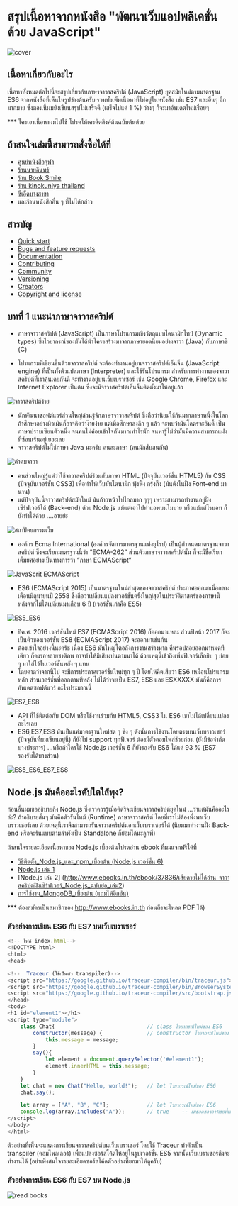 # สรุปเนื้อหาจากหนังสือ  "พัฒนาเว็บแอปพลิเคชั่นด้วย JavaScript"

![cover](images/cover_big.jpg)

## เนื้อหาเกี่ยวกับอะไร

เนื้อหาทั้งหมดต่อไปนี้จะสรุปเกี่ยวกับภาษาจาวาสคริปต์ (JavaScript)  ยุคสมัยใหม่ตามมาตรฐาน ES6 จากหนังสือที่เห็นในรูปข้างต้นครับ รวมทั้งเพิ่มเนื้อหาที่ไม่อยู่ในหนังสือ เช่น ES7 และอื่นๆ อีกมากมาย ซึ่งตอนนี้ผมยังเขียนสรุปไม่เสร็จดี (เสร็จไปแค่ 1 %) ว่างๆ ก็จะมาอัพเดตใหม่เรื่อยๆ

*** ใครเอาเนื้อหาผมไปใช้ โปรดให้เครดิตลิงค์ต้นฉบับต้นด้วย

## ถ้าสนใจเล่มนี้สามารถสั่งซื้อได้ที่

* [ศูนย์หนังสือจุฬา]( http://www.chulabook.com/description.asp?barcode=9786160825394)
* [ร้านนายอินทร์](https://www.naiin.com/product/detail/191081/)
* [ร้าน Book Smile](http://www.booksmile.co.th/คอมพิวเตอร์อินเทอร์เน็ต/พัฒนาเว็บแอบพลิเคชั่นด้วย-JavaScript.html)
* [ร้าน kinokuniya thailand](https://thailand.kinokuniya.com/bw/9786160825394)
* [ซีเอ็ดบางสาขา]( https://www.se-ed.com/product/พัฒนาเว็บแอปพลิเคชั่นด้วย-JavaScript.aspx?no=9786160825394)
* และร้านหนังสืออื่น ๆ ที่ไม่ได้กล่าว

## สารบัญ

* [Quick start](#quick-start)
* [Bugs and feature requests](#bugs-and-feature-requests)
* [Documentation](#documentation)
* [Contributing](#contributing)
* [Community](#community)
* [Versioning](#versioning)
* [Creators](#creators)
* [Copyright and license](#copyright-and-license)

## บทที่ 1 แนะนำภาษาจาวาสคริปต์

* ภาษาจาวาสคริปต์ (JavaScript) เป็นภาษาโปรแกรมเชิงวัตถุแบบไดนามิกไทป์ (Dynamic types) ซึ่งไวยากรณ์ของมันได้นำโครงสร้างมาจากภาษายอดนิยมอย่างจาวา (Java) กับภาษาซี (C) 

* โปรแกรมที่เขียนขึ้นด้วยจาวาสคริปต์ จะต้องทำงานอยู่บนจาวาสคริปต์เอ็นจิ้น (JavaScript engine) ที่เป็นทั้งตัวแปลภาษา (Interpreter) และใช้รันโปรแกรม สำหรับการทำงานของจาวาสคริปต์ที่เราคุ้นเคยกันดี จะทำงานอยู่บนเว็บเบราเซอร์ เช่น Google Chrome, Firefox และ Internet Explorer เป็นต้น ซึ่งจะมีจาวาสคริปต์เอ็นจิ้นติดตั้งมาให้อยู่แล้ว

![จาวาสคริปต์ง่าย](images/chap01/EasyJavaScript.png)

* นักพัฒนาซอฟต์แวร์ส่วนใหญ่ล้วนรู้จักภาษาจาวาสคริปต์ ซึ่งถือว่านิยมใช้กันมากภาษาหนึ่งในโลก ถ้าศึกษาอย่างผิวเผินก็อาจคิดว่าง๊ายง่าย แต่เมื่อศึกษาลงลึก ๆ แล้ว จะพบว่ามันโคตรจะอินดี้ เป็นภาษาปราบเซียนตัวหนึ่ง จนคนไม่ค่อยเข้าใจกันมากเท่าไรนัก จนหารู้ไม่ว่ามันมีความสามารถแฝงที่ซ้อนเร้นอยู่เยอะเลย
* จาวาสคริปต์ไม่ใช่ภาษา Java นะครับ คนละภาษา (คนมักสับสนกัน) 

![คำคมจาวา](images/chap01/quotes.png)

* คนส่วนใหญ่รู้แค่ว่าใช้จาวาสคริปต์ร่วมกับภาษา HTML (ปัจจุบันเวอร์ชั่น HTML5) กับ CSS (ปัจจุบันเวอร์ชั่น CSS3) เพื่อทำให้เว็บมันไดนามิก ฟุ้งฟิ้ง กรุ้งกิ๊ง (มันดังในฝั่ง Font-end มานาน)
* แต่ปัจจุบันนี้จาวาสคริปต์สมัยใหม่ มันก้าวหน้าไปไกลมาก ๆๆๆ เพราะสามารถทำงานอยู่ฝั่งเซิร์ฟเวอร์ได้ (Back-end) ด้วย Node.js แม้แต่เอาไปทำแอพบนโมบาย หรือแม้แต่โรบอท ก็ยังทำได้ด้วย ….อายย่ะ

![สถาปัตยกรรมเว็บ](images/chap01/webArchitecture.PNG)

* องค์กร Ecma International (องค์กรจัดการมาตรฐานแห่งยุโรป) เป็นผู้กำหนดมาตรฐานจาวาสคริปต์ ซึ่งจะเรียกมาตรฐานนี้ว่า “ECMA-262” ส่วนตัวภาษาจาวาสคริปต์นั้น ก็จะมีชื่อเรียกเต็มยศอย่างเป็นทางการว่า “ภาษา ECMAScript“

![JavaScrit ECMAScript](images/chap01/JavaScriptECMAScript.jpg)

* ES6 (ECMAScript 2015) เป็นมาตรฐานใหม่ล่าสุดของจาวาสคริปต์ ประกาศออกมาเมื่อกลางเดือนมิถุนายนปี 2558 ซึ่งถือว่าเปลี่ยนแปลงเวอร์ชั่นครั้งใหญ่สุดในประวัติศาสตร์ของภาษานี้ หลังจากไม่ได้เปลี่ยนมาเกือบ 6 ปี (เวอร์ชั่นเก่าคือ ES5)

![ES5_ES6](images/chap01/ES5_ES6.PNG)

* ปีค.ศ. 2016 เวอร์ชั่นใหม่ ES7 (ECMAScript 2016) ก็ออกมาแหละ ส่วนปีหน้า 2017 ก็จะเป็นคิวของเวอร์ชั่น ES8 (ECMAScript 2017) จะออกมาเช่นกัน 
* ต้องเข้าใจอย่างนี้นะครัช เนื่อง ES6 มันใหญ่โตอลังการงานสร้างมาก คืนรอปล่อยออกมาหมดทีเดียว ก็คงรอหลายชาติภพ อาจทำให้มีเสียงบ่นตามมาได้ ด้วยเหตุนี้เข้าถึงเพิ่มฟีเจอร์เล็กยิบ ๆ ย่อย ๆ มาใส่ไว้ในเวอร์ชั่นหลัง ๆ แทน 
* โดยคาดว่าจากนี้ไป จะมีการประกาศเวอร์ชั่นใหม่ทุก ๆ ปี โดยให้คิดเสียว่า ES6 เหมือนโปรแกรมหลัก ส่วนเวอร์ชั่นที่ออกตามทีหลัง ไม่ได้ว่าจะเป็น ES7, ES8 และ ESXXXXX มันก็คือการอัพเดตซอฟต์แวร์ อะไรประมาณนี้

![ES7_ES8](images/chap01/ES7_ES8.PNG)

* API ที่ใช้ติดต่อกับ DOM หรือใช้งานร่วมกับ HTML5, CSS3 ใน ES6 เขาไม่ได้เปลี่ยนแปลงอะไรเลย
* ES6,ES7,ES8 มันเป็นแค่มาตรฐานใหม่สด ๆ ซิง ๆ ดังนั้นการใช้งานโดยตรงบนเว็บบราวเซอร์ (ปัจจุบันที่ผมเขียนอยู่นี้) ก็ยังไม่ support ทุกฟีเจอร์ ต้องมีตัวคอมไพล์ช่วยก่อน (ยังมีข้อจำกัดบางประการ) …หรือถ้าใครใช้ Node.js เวอร์ชั่น 6 ก็ยังรองรับ ES6 ได้แค่ 93 % (ES7 รองรับได้บางส่วน)

![ES5_ES6_ES7_ES8](images/chap01/Table_ES_version.PNG)

## Node.js มันคืออะไรตับไตใส้พุง?

ก่อนอื่นผมขออธิบายถึง Node.js ซึ่งเราควรรู้เมื่อคิดริจะเขียนจาวาสคริปต์ยุคใหม่ ...ว่าแต่มันคืออะไรล่ะ?
ถ้าอธิบายสั้นๆ มันคือตัวรันไทม์ (Runtime) ภาษาจาวาสคริต์ โดยที่เราไม่ต้องพึ่งพาเว็บบราวเซอร์เลย ด้วยเหตุนี้เราจึงสามารถรันจาวาสคริปต์นอกเว็บเบราเซอร์ได้ (นิยมมาทำงานฝั่ง Back-end หรือจะรันแบบตามลำพังเป็น Standalone ก็ย่อมได้นะลูกพี่)

ถ้าสนใจรายละเอียดเนื้อหาของ Node.js เบื้องต้นโปรดอ่าน ebook ที่ผมแจกฟรีได้ที่

* [วิธีติดตั้ง_Node.js_และ_npm_เบื้องต้น (Node.js เวอร์ชั่น 6)](http://ebooks.in.th/ebook/37385/วิธีติดตั้ง_Node.js_และ_npm_เบื้องต้น/)
* [Node.js เล่ม 1](http://www.ebooks.in.th/ebook/37714/เสียดายไม่ได้อ่าน_จาวาสคริปต์ฝั่งเซิร์ฟเวอร์_Node.js_(ฉบับย่อ)/)
* [Node.js เล่ม  2] (http://www.ebooks.in.th/ebook/37836/เสียดายไม่ได้อ่าน_จาวาสคริปต์ฝั่งเซิร์ฟเวอร์_Node.js_ฉบับย่อ_เล่ม2)
* [การใช้งาน_MongoDB_เบื้องต้น (แถมให้อีกอัน)](http://www.ebooks.in.th/ebook/37861/การใช้งาน_MongoDB_เบื้องต้น/)

*** ต้องสมัครเป็นสมาชิกของ http://www.ebooks.in.th ก่อนถึงจะโหลด PDF ได้)

### ตัวอย่างการเขียน ES6 กับ ES7 บนเว็บเบราเซอร์


```js
<!-- ไฟล์ index.html-->
<!DOCTYPE html>
<html>
<head>

<!--  Traceur (ใช้เป็นตัว transpiler)-->
<script src="https://google.github.io/traceur-compiler/bin/traceur.js"></script>
<script src="https://google.github.io/traceur-compiler/bin/BrowserSystem.js"></script>
<script src="https://google.github.io/traceur-compiler/src/bootstrap.js"></script>
</head>
<body>
<h1 id="element1"></h1>
<script type="module">		
	class Chat{								// class ไวยากรณ์ใหม่ของ ES6
		constructor(message) {				// constructor ไวยากรณ์ใหม่ของ ES6
			this.message = message;
		}
		say(){
			let element = document.querySelector('#element1');
			element.innerHTML = this.message;				
		}
	}		
	let chat = new Chat("Hello, world!");	// let ไวยากรณ์ใหม่ของ ES6
	chat.say();

	let array = ["A", "B", "C"];			// let ไวยากรณ์ใหม่ของ ES6
	console.log(array.includes("A"));   	// true    -- เมธอดของอาร์เรย์ที่เพิ่มเข้ามาใน ES7
</script>
</body>
</html>
```

ตัวอย่างที่เห็นจะแสดงการเขียนจาวาสคริปต์บนเว็บเบราเซอร์ โดยใช้ Traceur ทำตัวเป็น transpiler (คอมไพลเลอร์) เพื่อแปลงซอร์สโค้ดให้อยู่ในรูปเวอร์ชั่น ES5 จากนั้นเว็บเบราเซอร์ถึงจะทำงานได้ (อย่าเพิ่งสนใจรายละเอียดซอร์สโค้ดตัวอย่างที่ยกมาให้ดูครับ)

### ตัวอย่างการเขียน ES6 กับ ES7 บน Node.js




![read books](images/read_book.png)
